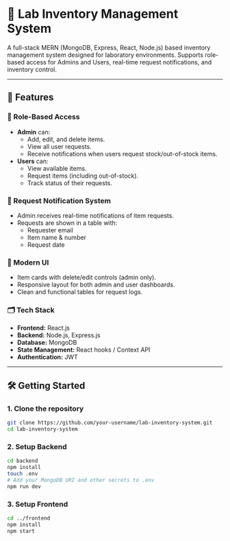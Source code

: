 
# 🧪 Lab Inventory Management System

A full-stack MERN (MongoDB, Express, React, Node.js) based inventory management system designed for laboratory environments. Supports role-based access for Admins and Users, real-time request notifications, and inventory control.

---

## 🚀 Features

### 👤 Role-Based Access
- **Admin** can:
  - Add, edit, and delete items.
  - View all user requests.
  - Receive notifications when users request stock/out-of-stock items.
- **Users** can:
  - View available items.
  - Request items (including out-of-stock).
  - Track status of their requests.

### 🔔 Request Notification System
- Admin receives real-time notifications of item requests.
- Requests are shown in a table with:
  - Requester email
  - Item name & number
  - Request date

### 🧩 Modern UI
- Item cards with delete/edit controls (admin only).
- Responsive layout for both admin and user dashboards.
- Clean and functional tables for request logs.

### 🗂️ Tech Stack
- **Frontend:** React.js
- **Backend:** Node.js, Express.js
- **Database:** MongoDB
- **State Management:** React hooks / Context API
- **Authentication:** JWT 

---

## 🛠️ Getting Started

### 1. Clone the repository
```bash
git clone https://github.com/your-username/lab-inventory-system.git
cd lab-inventory-system
```

### 2. Setup Backend
```bash
cd backend
npm install
touch .env
# Add your MongoDB URI and other secrets to .env
npm run dev
```

### 3. Setup Frontend
```bash
cd ../frontend
npm install
npm start
```


